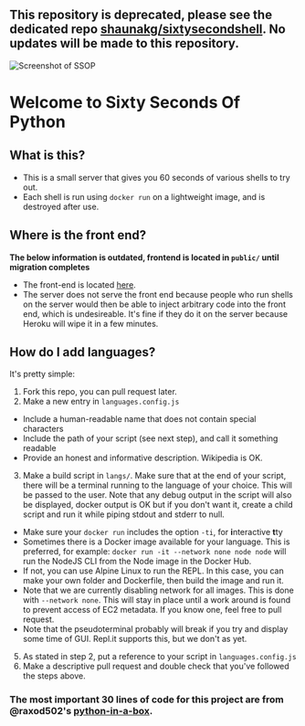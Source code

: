## This repository is deprecated, please see the dedicated repo [shaunakg/sixtysecondshell](https://github.com/shaunakg/sixtysecondshell). No updates will be made to this repository.

![Screenshot of SSOP](https://user-images.githubusercontent.com/28996247/122406053-e60b3a80-cfc3-11eb-935c-45426162cec9.png)

# Welcome to Sixty Seconds Of Python

## What is this?
- This is a small server that gives you 60 seconds of various shells to try out.
- Each shell is run using `docker run` on a lightweight image, and is destroyed after use.

## Where is the front end?
**The below information is outdated, frontend is located in `public/` until migration completes**
- The front-end is located [here](https://github.com/shaunakg/sixty-seconds-of-python-frontend).
- The server does not serve the front end because people who run shells on the server would then be able to inject arbitrary code into the front end, which is undesireable. It's fine if they do it on the server because Heroku will wipe it in a few minutes.

## How do I add languages?
It's pretty simple:
1. Fork this repo, you can pull request later.
2. Make a new entry in `languages.config.js`
  - Include a human-readable name that does not contain special characters
  - Include the path of your script (see next step), and call it something readable
  - Provide an honest and informative description. Wikipedia is OK.
3. Make a build script in `langs/`. Make sure that at the end of your script, there will be a terminal running to the language of your choice. This will be passed to the user. Note that any debug output in the script will also be displayed, docker output is OK but if you don't want it, create a child script and run it while piping stdout and stderr to null.
  - Make sure your `docker run` includes the option `-ti`, for **i**nteractive **t**ty
  - Sometimes there is a Docker image available for your language. This is preferred, for example: `docker run -it --network none node node` will run the NodeJS CLI from the Node image in the Docker Hub.
  - If not, you can use Alpine Linux to run the REPL. In this case, you can make your own folder and Dockerfile, then build the image and run it.
  - Note that we are currently disabling network for all images. This is done with `--network none`. This will stay in place until a work around is found to prevent access of EC2 metadata. If you know one, feel free to pull request.
  - Note that the pseudoterminal probably will break if you try and display some time of GUI. Repl.it supports this, but we don't as yet.
5. As stated in step 2, put a reference to your script in `languages.config.js`
6. Make a descriptive pull request and double check that you've followed the steps above.

### The most important 30 lines of code for this project are from @raxod502's [python-in-a-box](https://github.com/raxod502/python-in-a-box).
